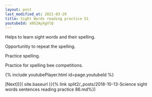 ```yaml
---
layout: post
last_modified_at: 2021-03-29
title: Sight Words reading practice 51
youtubeId: a952AyXgVlQ
---
```

 
 
Helps to learn sight words and their spelling.

Opportunitiy to repeat the spelling. 

Practice spelling. 
 
Practice for spelling bee competitions. 
 
{% include youtubePlayer.html id=page.youtubeId %}
 
 

[Next]({{ site.baseurl }}{% link  split2/_posts/2018-10-13-Science sight words sentences reading practice 86.md%})
 
